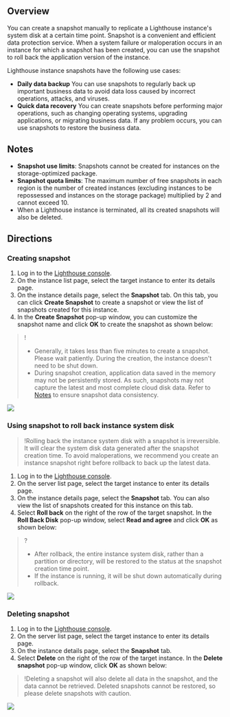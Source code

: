 ## Overview
You can create a snapshot manually to replicate a Lighthouse instance's system disk at a certain time point. Snapshot is a convenient and efficient data protection service. When a system failure or maloperation occurs in an instance for which a snapshot has been created, you can use the snapshot to roll back the application version of the instance.

Lighthouse instance snapshots have the following use cases:
 - **Daily data backup**
You can use snapshots to regularly back up important business data to avoid data loss caused by incorrect operations, attacks, and viruses.
 - **Quick data recovery**
You can create snapshots before performing major operations, such as changing operating systems, upgrading applications, or migrating business data. If any problem occurs, you can use snapshots to restore the business data.


## Notes
 - **Snapshot use limits**: Snapshots cannot be created for instances on the storage-optimized package.
 - **Snapshot quota limits**: The maximum number of free snapshots in each region is the number of created instances (excluding instances to be repossessed and instances on the storage package) multiplied by 2 and cannot exceed 10.
 - When a Lighthouse instance is terminated, all its created snapshots will also be deleted.


## Directions

### Creating snapshot
1. Log in to the [Lighthouse console](https://console.cloud.tencent.com/lighthouse/instance/index).
2. On the instance list page, select the target instance to enter its details page.
3. On the instance details page, select the **Snapshot** tab.
On this tab, you can click **Create Snapshot** to create a snapshot or view the list of snapshots created for this instance.
4. In the **Create Snapshot** pop-up window, you can customize the snapshot name and click **OK** to create the snapshot as shown below:
>!
>- Generally, it takes less than five minutes to create a snapshot. Please wait patiently. During the creation, the instance doesn't need to be shut down.
>- During snapshot creation, application data saved in the memory may not be persistently stored. As such, snapshots may not capture the latest and most complete cloud disk data. Refer to [Notes](https://intl.cloud.tencent.com/document/product/362/5755) to ensure snapshot data consistency.
>
![](https://qcloudimg.tencent-cloud.cn/raw/ebc5c8e622f6433431a5dbed110e9ccc.png)


### Using snapshot to roll back instance system disk
>!Rolling back the instance system disk with a snapshot is irreversible. It will clear the system disk data generated after the snapshot creation time. To avoid maloperations, we recommend you create an instance snapshot right before rollback to back up the latest data.
>
1. Log in to the [Lighthouse console](https://console.cloud.tencent.com/lighthouse/instance/index).
2. On the server list page, select the target instance to enter its details page.
3. On the instance details page, select the **Snapshot** tab.
You can also view the list of snapshots created for this instance on this tab.
4. Select **Roll back** on the right of the row of the target snapshot. In the **Roll Back Disk** pop-up window, select **Read and agree** and click **OK** as shown below:
>?
>- After rollback, the entire instance system disk, rather than a partition or directory, will be restored to the status at the snapshot creation time point.
>- If the instance is running, it will be shut down automatically during rollback.
>
![](https://qcloudimg.tencent-cloud.cn/raw/fe658b6f0482f5bd9ed51ede6167385c.png)

### Deleting snapshot[](id:deleteSnapshot)
1. Log in to the [Lighthouse console](https://console.cloud.tencent.com/lighthouse/instance/index).
2. On the server list page, select the target instance to enter its details page.
3. On the instance details page, select the **Snapshot** tab.
4. Select **Delete** on the right of the row of the target instance. In the **Delete snapshot** pop-up window, click **OK** as shown below:
>!Deleting a snapshot will also delete all data in the snapshot, and the data cannot be retrieved. Deleted snapshots cannot be restored, so please delete snapshots with caution.
>
![](https://qcloudimg.tencent-cloud.cn/raw/25af9560e699feffd33dcdd19fade66c.png)





